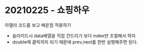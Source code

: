 # 20210225 - 쇼핑하우

아델라 코드를 보고 배운점 적용하기

- 슬라이드시 data배열을 직접 건드리기 보다 index만 조절해서 하자
- double때 클릭까지 되기 때문에 prev,next를 한번 실행해주면 된다.